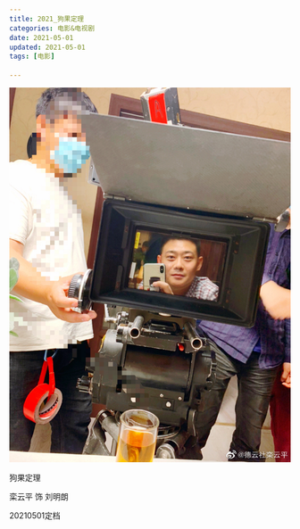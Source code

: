 ```yaml
---
title: 2021_狗果定理
categories: 电影&电视剧
date: 2021-05-01
updated: 2021-05-01
tags: [电影]

---
```


![](https://raw.githubusercontent.com/rhenginium/image/main/img-16166945698095ff1276d9d95766b1277ef4646dd526b.jpg)

狗果定理

栾云平 饰 刘明朗

20210501定档


